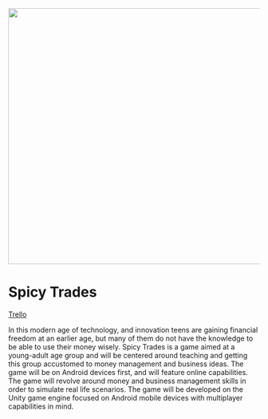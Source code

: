 <img src="https://github.com/TheDarkVoid/Spicy-Trades/raw/master/Art/Spicy%20Trade%20Icon.png" height="512" width="512">
<h1>Spicy Trades</h1>

[Trello](https://trello.com/b/726iJQH2/senior-project)

In this modern age of technology, and innovation teens are gaining financial freedom at an earlier age, but many of them do not have the knowledge to be able to use their money wisely. Spicy Trades is a game aimed at a young-adult age group and will be centered around teaching and getting this group accustomed to money management and business ideas. The game will be on Android devices first, and will feature online capabilities. The game will revolve around money and business management skills in order to simulate real life scenarios. The game will be developed on the Unity game engine focused on Android mobile devices with multiplayer capabilities in mind. 
